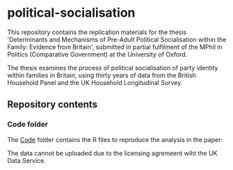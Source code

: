 # political-socialisation
This repository contains the replication materials for the thesis 'Determinants and Mechanisms of Pre-Adult Political Socialisation within the Family: Evidence from Britain', submitted in partial fulfilment of the MPhil in Politics (Comparative Government) at the University of Oxford.

The thesis examines the process of political socialisation of party identity within families in Britain, using thirty years of data from the British Household Panel and the UK Household Longitudinal Survey.

## Repository contents

### Code folder
The [Code](./Code/) folder contains the R files to reproduce the analysis in the paper:

The data cannot be uploaded due to the licensing agremeent wiht the UK Data Service. 
